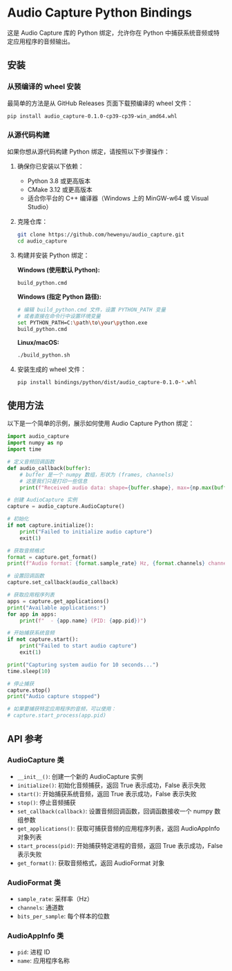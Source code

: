 # Audio Capture Python Bindings

这是 Audio Capture 库的 Python 绑定，允许你在 Python 中捕获系统音频或特定应用程序的音频输出。

## 安装

### 从预编译的 wheel 安装

最简单的方法是从 GitHub Releases 页面下载预编译的 wheel 文件：

```bash
pip install audio_capture-0.1.0-cp39-cp39-win_amd64.whl
```

### 从源代码构建

如果你想从源代码构建 Python 绑定，请按照以下步骤操作：

1. 确保你已安装以下依赖：
   - Python 3.8 或更高版本
   - CMake 3.12 或更高版本
   - 适合你平台的 C++ 编译器（Windows 上的 MinGW-w64 或 Visual Studio）

2. 克隆仓库：
   ```bash
   git clone https://github.com/hewenyu/audio_capture.git
   cd audio_capture
   ```

3. 构建并安装 Python 绑定：

   **Windows (使用默认 Python):**
   ```bash
   build_python.cmd
   ```

   **Windows (指定 Python 路径):**
   ```bash
   # 编辑 build_python.cmd 文件，设置 PYTHON_PATH 变量
   # 或者直接在命令行中设置环境变量
   set PYTHON_PATH=C:\path\to\your\python.exe
   build_python.cmd
   ```

   **Linux/macOS:**
   ```bash
   ./build_python.sh
   ```

4. 安装生成的 wheel 文件：
   ```bash
   pip install bindings/python/dist/audio_capture-0.1.0-*.whl
   ```

## 使用方法

以下是一个简单的示例，展示如何使用 Audio Capture Python 绑定：

```python
import audio_capture
import numpy as np
import time

# 定义音频回调函数
def audio_callback(buffer):
    # buffer 是一个 numpy 数组，形状为 (frames, channels)
    # 这里我们只是打印一些信息
    print(f"Received audio data: shape={buffer.shape}, max={np.max(buffer)}, min={np.min(buffer)}")

# 创建 AudioCapture 实例
capture = audio_capture.AudioCapture()

# 初始化
if not capture.initialize():
    print("Failed to initialize audio capture")
    exit(1)

# 获取音频格式
format = capture.get_format()
print(f"Audio format: {format.sample_rate} Hz, {format.channels} channels, {format.bits_per_sample} bits")

# 设置回调函数
capture.set_callback(audio_callback)

# 获取应用程序列表
apps = capture.get_applications()
print("Available applications:")
for app in apps:
    print(f"  - {app.name} (PID: {app.pid})")

# 开始捕获系统音频
if not capture.start():
    print("Failed to start audio capture")
    exit(1)

print("Capturing system audio for 10 seconds...")
time.sleep(10)

# 停止捕获
capture.stop()
print("Audio capture stopped")

# 如果要捕获特定应用程序的音频，可以使用：
# capture.start_process(app.pid)
```

## API 参考

### AudioCapture 类

- `__init__()`: 创建一个新的 AudioCapture 实例
- `initialize()`: 初始化音频捕获，返回 True 表示成功，False 表示失败
- `start()`: 开始捕获系统音频，返回 True 表示成功，False 表示失败
- `stop()`: 停止音频捕获
- `set_callback(callback)`: 设置音频回调函数，回调函数接收一个 numpy 数组参数
- `get_applications()`: 获取可捕获音频的应用程序列表，返回 AudioAppInfo 对象列表
- `start_process(pid)`: 开始捕获特定进程的音频，返回 True 表示成功，False 表示失败
- `get_format()`: 获取音频格式，返回 AudioFormat 对象

### AudioFormat 类

- `sample_rate`: 采样率（Hz）
- `channels`: 通道数
- `bits_per_sample`: 每个样本的位数

### AudioAppInfo 类

- `pid`: 进程 ID
- `name`: 应用程序名称